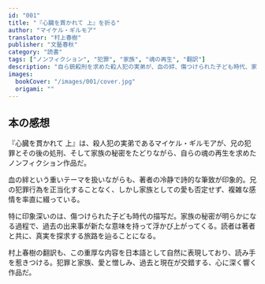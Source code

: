 ```yaml
---
id: "001"
title: "『心臓を貫かれて 上』を折る"
author: "マイケル・ギルモア"
translator: "村上春樹"
publisher: "文藝春秋"
category: "読書"
tags: ["ノンフィクション", "犯罪", "家族", "魂の再生", "翻訳"]
description: "自ら銃殺刑を求めた殺人犯の実弟が、血の絆、傷つけられた子ども時代、家族の秘密をたどりつつ、魂の再生を求めた鮮烈な問題作"
images:
  bookCover: "/images/001/cover.jpg"
  origami: ""
---
```


## 本の感想

『心臓を貫かれて 上』は、殺人犯の実弟であるマイケル・ギルモアが、兄の犯罪とその後の処刑、そして家族の秘密をたどりながら、自らの魂の再生を求めたノンフィクション作品だ。

血の絆という重いテーマを扱いながらも、著者の冷静で詩的な筆致が印象的。兄の犯罪行為を正当化することなく、しかし家族としての愛も否定せず、複雑な感情を率直に綴っている。

特に印象深いのは、傷つけられた子ども時代の描写だ。家族の秘密が明らかになる過程で、過去の出来事が新たな意味を持って浮かび上がってくる。読者は著者と共に、真実を探求する旅路を辿ることになる。

村上春樹の翻訳も、この重厚な内容を日本語として自然に表現しており、読み手を惹きつける。犯罪と家族、愛と憎しみ、過去と現在が交錯する、心に深く響く作品だ。
